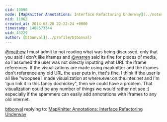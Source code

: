 ```yaml
---
cid: 10090
node: [MapKnitter Annotations: Interface Refactoring Underway](../notes/justinmanley/08-19-2014/mapknitter-annotations-interface-refactoring-underway)
nid: 11062
created_at: 2014-08-20 22:22:24 +0000
timestamp: 1408573344
uid: 43229
author: [btbonval](../profile/btbonval)
---
```


[@mathew](/profile/mathew) I must admit to not reading what was being discussed, only that you said I don't like iframes and [@warren](/profile/warren) said its fine for pieces of media, so I assumed the user was not directly inputting what URL the iframe references. If the visualizations are made using mapknitter and the iframes don't reference any old URL the user puts in, that's fine. I think if the user is all like "woopeee I made visualization at where.ever.on.the.inter.net and I'm 'gun link it in this fancy doohickey", then we could have a problem. That visualization could be any number of things we would rather not see ;) especially if the spammers can easily add annotations with iframes to any old internet.

[btbonval](../profile/btbonval) replying to: [MapKnitter Annotations: Interface Refactoring Underway](../notes/justinmanley/08-19-2014/mapknitter-annotations-interface-refactoring-underway)

